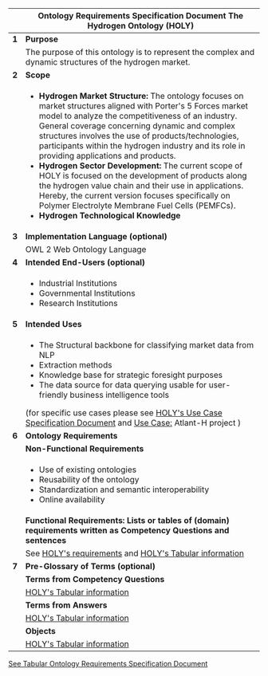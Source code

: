 | |**Ontology Requirements Specification Document The Hydrogen Ontology (HOLY)**  |
|--------|-----------------------------------------------------------------------------------|
| **1**  | **Purpose**                             |
|        | The purpose of this ontology is to represent the complex and dynamic structures of the hydrogen market.        |
| **2**  | **Scope**                               |
|        |  <ul> <li> **Hydrogen Market Structure:** The ontology focuses on market structures aligned with Porter's 5 Forces market model to analyze the competitiveness of an industry. General coverage concerning dynamic and complex structures involves the use of products/technologies, participants within the hydrogen industry and its role in providing applications and products. </li><li> **Hydrogen Sector Development:** The current scope of HOLY is focused on the development of products along the hydrogen value chain and their use in applications. Hereby, the current version focuses specifically on Polymer Electrolyte Membrane Fuel Cells (PEMFCs). </li> <li> **Hydrogen Technological Knowledge** </li> </ul> |
| **3**  | **Implementation Language (optional)**                                                                         |
|        | OWL 2 Web Ontology Language                                                       |
| **4**  | **Intended End-Users (optional)**                                                                              |
|        | <ul> <li>Industrial Institutions</li> <li>Governmental Institutions</li> <li> Research Institutions </li> </ul>                                        |
| **5**  | **Intended Uses**                       |
|        | <ul> <li> The Structural backbone for classifying market data from NLP </li> <li> Extraction methods </li> <li> Knowledge base for strategic foresight purposes </li> <li> The data source for data querying usable for user-friendly business intelligence tools </li> </ul> (for specific use cases please see  [HOLY's Use Case Specification Document](./Use_Case_Specification.md) and [Use Case:](../Practical_Use_Case/) Atlant-H project )                                      |
| **6**  | **Ontology Requirements**               |
|        | **Non-Functional Requirements**         |
|        | <ul> <li>Use of existing ontologies </li> <li> Reusability of the ontology </li> <li> Standardization and semantic interoperability </li> <li> Online availability </li> </ul>                                                            |
|        | **Functional Requirements: Lists or tables of (domain) requirements written as Competency Questions and sentences**                                                                   |
|        | See [HOLY's requirements](HOLY_Requirements.xlsx) and [HOLY's Tabular information](Tabular_Information.md)                     |
| **7**  | **Pre-Glossary of Terms (optional)**                                                                           |
|        | **Terms from Competency Questions**                                                                            |
|        | [HOLY's Tabular information](Tabular_Information.md)                                          |
|        | **Terms from Answers**                  |
|        | [HOLY's Tabular information](Tabular_Information.md)                                         |
|        | **Objects**                             |
|        | [HOLY's Tabular information](Tabular_Information.md)                                          |


[See Tabular Ontology Requirements Specification Document ](HOLY_Requirements.xlsx)